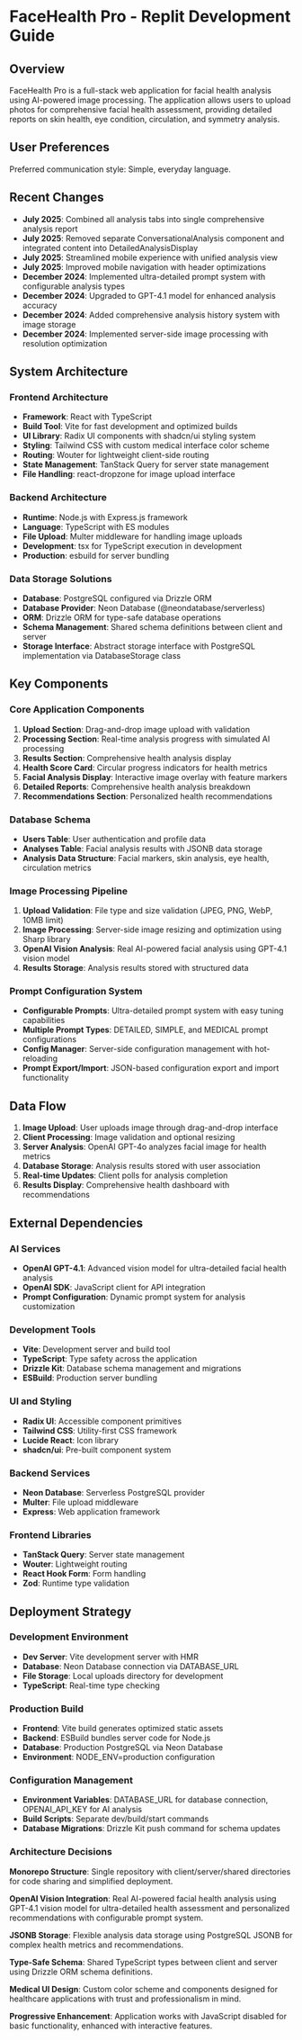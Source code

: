 # FaceHealth Pro - Replit Development Guide

## Overview

FaceHealth Pro is a full-stack web application for facial health analysis using AI-powered image processing. The application allows users to upload photos for comprehensive facial health assessment, providing detailed reports on skin health, eye condition, circulation, and symmetry analysis.

## User Preferences

Preferred communication style: Simple, everyday language.

## Recent Changes

- **July 2025**: Combined all analysis tabs into single comprehensive analysis report
- **July 2025**: Removed separate ConversationalAnalysis component and integrated content into DetailedAnalysisDisplay
- **July 2025**: Streamlined mobile experience with unified analysis view
- **July 2025**: Improved mobile navigation with header optimizations
- **December 2024**: Implemented ultra-detailed prompt system with configurable analysis types
- **December 2024**: Upgraded to GPT-4.1 model for enhanced analysis accuracy
- **December 2024**: Added comprehensive analysis history system with image storage
- **December 2024**: Implemented server-side image processing with resolution optimization

## System Architecture

### Frontend Architecture
- **Framework**: React with TypeScript
- **Build Tool**: Vite for fast development and optimized builds
- **UI Library**: Radix UI components with shadcn/ui styling system
- **Styling**: Tailwind CSS with custom medical interface color scheme
- **Routing**: Wouter for lightweight client-side routing
- **State Management**: TanStack Query for server state management
- **File Handling**: react-dropzone for image upload interface

### Backend Architecture
- **Runtime**: Node.js with Express.js framework
- **Language**: TypeScript with ES modules
- **File Upload**: Multer middleware for handling image uploads
- **Development**: tsx for TypeScript execution in development
- **Production**: esbuild for server bundling

### Data Storage Solutions
- **Database**: PostgreSQL configured via Drizzle ORM
- **Database Provider**: Neon Database (@neondatabase/serverless)
- **ORM**: Drizzle ORM for type-safe database operations
- **Schema Management**: Shared schema definitions between client and server
- **Storage Interface**: Abstract storage interface with PostgreSQL implementation via DatabaseStorage class

## Key Components

### Core Application Components
1. **Upload Section**: Drag-and-drop image upload with validation
2. **Processing Section**: Real-time analysis progress with simulated AI processing
3. **Results Section**: Comprehensive health analysis display
4. **Health Score Card**: Circular progress indicators for health metrics
5. **Facial Analysis Display**: Interactive image overlay with feature markers
6. **Detailed Reports**: Comprehensive health analysis breakdown
7. **Recommendations Section**: Personalized health recommendations

### Database Schema
- **Users Table**: User authentication and profile data
- **Analyses Table**: Facial analysis results with JSONB data storage
- **Analysis Data Structure**: Facial markers, skin analysis, eye health, circulation metrics

### Image Processing Pipeline
1. **Upload Validation**: File type and size validation (JPEG, PNG, WebP, 10MB limit)
2. **Image Processing**: Server-side image resizing and optimization using Sharp library
3. **OpenAI Vision Analysis**: Real AI-powered facial analysis using GPT-4.1 vision model
4. **Results Storage**: Analysis results stored with structured data

### Prompt Configuration System
- **Configurable Prompts**: Ultra-detailed prompt system with easy tuning capabilities
- **Multiple Prompt Types**: DETAILED, SIMPLE, and MEDICAL prompt configurations
- **Config Manager**: Server-side configuration management with hot-reloading
- **Prompt Export/Import**: JSON-based configuration export and import functionality

## Data Flow

1. **Image Upload**: User uploads image through drag-and-drop interface
2. **Client Processing**: Image validation and optional resizing
3. **Server Analysis**: OpenAI GPT-4o analyzes facial image for health metrics
4. **Database Storage**: Analysis results stored with user association
5. **Real-time Updates**: Client polls for analysis completion
6. **Results Display**: Comprehensive health dashboard with recommendations

## External Dependencies

### AI Services
- **OpenAI GPT-4.1**: Advanced vision model for ultra-detailed facial health analysis
- **OpenAI SDK**: JavaScript client for API integration
- **Prompt Configuration**: Dynamic prompt system for analysis customization

### Development Tools
- **Vite**: Development server and build tool
- **TypeScript**: Type safety across the application
- **Drizzle Kit**: Database schema management and migrations
- **ESBuild**: Production server bundling

### UI and Styling
- **Radix UI**: Accessible component primitives
- **Tailwind CSS**: Utility-first CSS framework
- **Lucide React**: Icon library
- **shadcn/ui**: Pre-built component system

### Backend Services
- **Neon Database**: Serverless PostgreSQL provider
- **Multer**: File upload middleware
- **Express**: Web application framework

### Frontend Libraries
- **TanStack Query**: Server state management
- **Wouter**: Lightweight routing
- **React Hook Form**: Form handling
- **Zod**: Runtime type validation

## Deployment Strategy

### Development Environment
- **Dev Server**: Vite development server with HMR
- **Database**: Neon Database connection via DATABASE_URL
- **File Storage**: Local uploads directory for development
- **TypeScript**: Real-time type checking

### Production Build
- **Frontend**: Vite build generates optimized static assets
- **Backend**: ESBuild bundles server code for Node.js
- **Database**: Production PostgreSQL via Neon Database
- **Environment**: NODE_ENV=production configuration

### Configuration Management
- **Environment Variables**: DATABASE_URL for database connection, OPENAI_API_KEY for AI analysis
- **Build Scripts**: Separate dev/build/start commands
- **Database Migrations**: Drizzle Kit push command for schema updates

### Architecture Decisions

**Monorepo Structure**: Single repository with client/server/shared directories for code sharing and simplified deployment.

**OpenAI Vision Integration**: Real AI-powered facial health analysis using GPT-4.1 vision model for ultra-detailed health assessment and personalized recommendations with configurable prompt system.

**JSONB Storage**: Flexible analysis data storage using PostgreSQL JSONB for complex health metrics and recommendations.

**Type-Safe Schema**: Shared TypeScript types between client and server using Drizzle ORM schema definitions.

**Medical UI Design**: Custom color scheme and components designed for healthcare applications with trust and professionalism in mind.

**Progressive Enhancement**: Application works with JavaScript disabled for basic functionality, enhanced with interactive features.